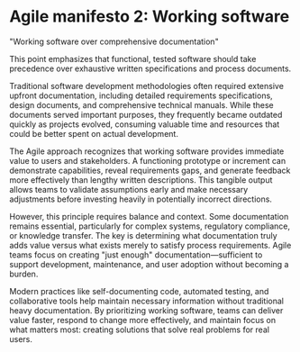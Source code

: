 # Agile manifesto 2: Working software

"Working software over comprehensive documentation"

This point emphasizes that functional, tested software should take precedence over exhaustive written specifications and process documents.

Traditional software development methodologies often required extensive upfront documentation, including detailed requirements specifications, design documents, and comprehensive technical manuals. While these documents served important purposes, they frequently became outdated quickly as projects evolved, consuming valuable time and resources that could be better spent on actual development.

The Agile approach recognizes that working software provides immediate value to users and stakeholders. A functioning prototype or increment can demonstrate capabilities, reveal requirements gaps, and generate feedback more effectively than lengthy written descriptions. This tangible output allows teams to validate assumptions early and make necessary adjustments before investing heavily in potentially incorrect directions.

However, this principle requires balance and context. Some documentation remains essential, particularly for complex systems, regulatory compliance, or knowledge transfer. The key is determining what documentation truly adds value versus what exists merely to satisfy process requirements. Agile teams focus on creating "just enough" documentation—sufficient to support development, maintenance, and user adoption without becoming a burden.

Modern practices like self-documenting code, automated testing, and collaborative tools help maintain necessary information without traditional heavy documentation. By prioritizing working software, teams can deliver value faster, respond to change more effectively, and maintain focus on what matters most: creating solutions that solve real problems for real users.
